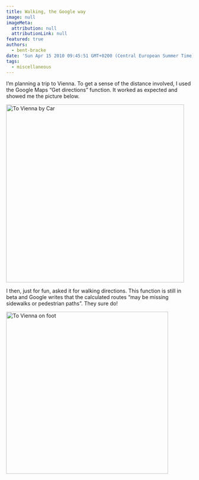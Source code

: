 ```yaml
---
title: Walking, the Google way
image: null
imageMeta:
  attribution: null
  attributionLink: null
featured: true
authors:
  - bent-bracke
date: 'Sun Apr 15 2010 09:45:51 GMT+0200 (Central European Summer Time)'
tags:
  - miscellaneous
---
```

I&#8217;m planning a trip to Vienna. To get a sense of the distance involved, I used the Google Maps &#8220;Get directions&#8221; function. It worked as expected and showed me the picture below.


<a href="http://maps.google.com/maps?f=d&amp;source=s_d&amp;saddr=ikast&amp;daddr=Vienna,+Austria&amp;hl=en&amp;geocode=&amp;mra=ls&amp;sll=36.949892,-95.712891&amp;sspn=52.103593,77.34375&amp;ie=UTF8&amp;t=h&amp;z=6" target="_blank"><img src="/images/ViennaByCar.png" width="480" alt="To Vienna by Car" /></a>

I then, just for fun, asked it for walking directions. This function is still in beta and Google writes that the calculated routes &#8220;may be missing sidewalks or pedestrian paths&#8221;. They sure do!

<a href="http://maps.google.com/maps?f=d&amp;source=s_d&amp;saddr=ikast&amp;daddr=Vienna,+Austria&amp;hl=en&amp;geocode=FVWdWAMdULOLACn9n4kg2ZVLRjGQnFAdzK8ACg;FTad3wIdKtT5ACl_Kp0lmwdtRzHoE6NuBMIEOA&amp;mra=ls&amp;dirflg=w&amp;sll=52.167385,13.040295&amp;sspn=10.180852,19.335938&amp;ie=UTF8&amp;ll=52.187405,12.766113&amp;spn=10.177784,19.335937&amp;t=h&amp;z=6" target="_blank"><img src="/images/ViennaOnFoot.png" width="437" alt="To Vienna on foot" /></a>